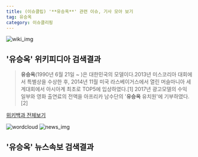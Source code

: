 ```yaml
---
title: (이슈클립) '**유승옥**' 관련 이슈, 기사 모아 보기
tag: 유승옥
category: 이슈클리핑
---
```

![wiki_img](https://user-images.githubusercontent.com/42597476/44503234-41136a80-a6d0-11e8-9071-6fc6418eafe4.png)
## **'**유승옥**'** 위키피디아 검색결과
>**유승옥**(1990년 6월 21일 ~ )은 대한민국의 모델이다.2013년 미스코리아 대회에서 특별상을 수상한 후, 2014년 11월 미국 라스베이거스에서 열린 머슬마니아 세계대회에서 아시아계 최초로 TOP5에 입상하였다.[1] 2017년 광고모델의 수익 일부와 영화 출연료의 전액을 아프리카 남수단의 '**유승옥** 유치원'에 기부하였다.[2]

<a href="https://ko.wikipedia.org/wiki/유승옥" target="_blank">위키백과 전체보기</a>

![wordcloud](https://s3.ap-northeast-2.amazonaws.com/lyrics101-wordcloud/2018-09-17-1537111138.png)
![news_img](https://user-images.githubusercontent.com/42597476/44507050-1206f400-a6e4-11e8-8d98-7ffbfebb353f.png)
## **'**유승옥**'** 뉴스속보 검색결과

